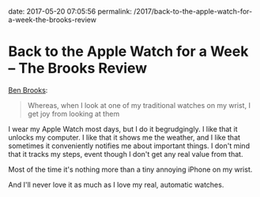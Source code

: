 date: 2017-05-20 07:05:56
permalink: /2017/back-to-the-apple-watch-for-a-week-the-brooks-review

# Back to the Apple Watch for a Week – The Brooks Review

[Ben Brooks][1]:

> Whereas, when I look at one of my traditional watches on my wrist, I get joy from looking at them 

I wear my Apple Watch most days, but I do it begrudgingly. I like that it unlocks my computer. I like that it shows me the weather, and I like that sometimes it conveniently notifies me about important things. I don't mind that it tracks my steps, event though I don't get any real value from that.

Most of the time it's nothing more than a tiny annoying iPhone on my wrist.

And I'll never love it as much as I love my real, automatic watches.

 [1]: https://brooksreview.net/2017/05/back-to-the-apple-watch-for-a-week/#more-21389
